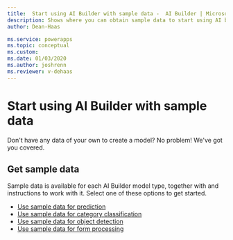 ```yaml
---
title:  Start using AI Builder with sample data -  AI Builder | Microsoft Docs
description: Shows where you can obtain sample data to start using AI builder.
author: Dean-Haas

ms.service: powerapps
ms.topic: conceptual
ms.custom: 
ms.date: 01/03/2020
ms.author: joshrenn
ms.reviewer: v-dehaas
---
```


# Start using AI Builder with sample data

Don't have any data of your own to create a model? No problem! We've got you covered.

## Get sample data

Sample data is available for each AI Builder model type, together with and instructions to work with it. Select one of these options to get started.

- [Use sample data for prediction](prediction-sample-data.md)
- [Use sample data for category classification](text-classification-sample-data.md)
- [Use sample data for object detection](object-detection-sample-data.md)
- [Use sample data for form processing](form-processing-sample-data.md)
